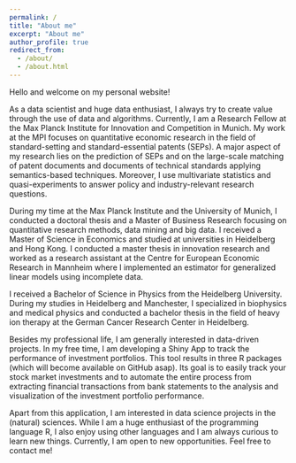 ```yaml
---
permalink: /
title: "About me"
excerpt: "About me"
author_profile: true
redirect_from: 
  - /about/
  - /about.html
---
```



Hello and welcome on my personal website!

As a data scientist and huge data enthusiast, I always try to create value through the use of data and algorithms. Currently, I am a Research Fellow at the Max Planck Institute for Innovation and Competition in Munich. My work at the MPI focuses on quantitative economic research in the field of standard-setting and standard-essential patents (SEPs). A major aspect of my research lies on the prediction of SEPs and on the large-scale matching of patent documents and documents of technical standards applying semantics-based techniques. Moreover, I use multivariate statistics and quasi-experiments to answer policy and industry-relevant research questions.

During my time at the Max Planck Institute and the University of Munich, I conducted a doctoral thesis and a Master of Business Research focusing on quantitative research methods, data mining and big data.
I received a Master of Science in Economics and studied at universities in Heidelberg and Hong Kong. I conducted a master thesis in innovation research and worked as a research assistant at the Centre for European Economic Research in Mannheim where I implemented an estimator for generalized linear models using incomplete data.

I received a Bachelor of Science in Physics from the Heidelberg University. During my studies in Heidelberg and Manchester, I specialized in biophysics and medical physics and conducted a bachelor thesis in the field of heavy ion therapy at the German Cancer Research Center in Heidelberg.

Besides my professional life, I am generally interested in data-driven projects. In my free time, I am developing a Shiny App to track the performance of investment portfolios. This tool results in three R packages (which will become available on GitHub asap). Its goal is to easily track your stock market investments and to automate the entire process from extracting financial transactions from bank statements to the analysis and visualization of the investment portfolio performance.

Apart from this application, I am interested in data science projects in the (natural) sciences. While I am a huge enthusiast of the programming language R, I also enjoy using other languages and I am always curious to learn new things. Currently, I am open to new opportunities. Feel free to contact me!